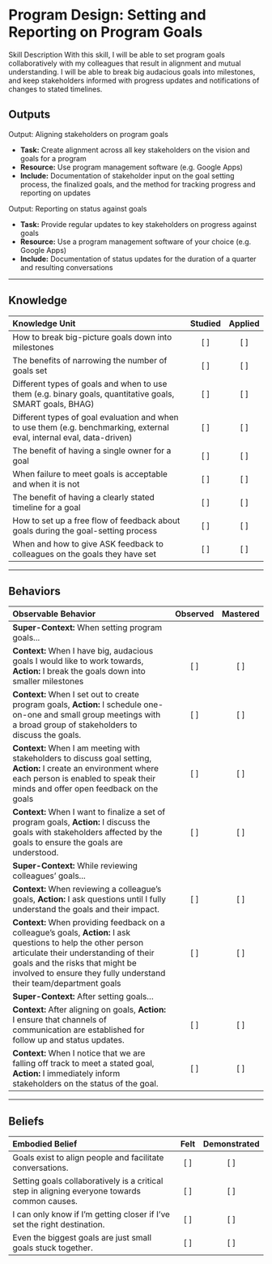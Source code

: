 # Program Design: Setting and Reporting on Program Goals
Skill Description
With this skill, I will be able to set program goals collaboratively with my colleagues that result in alignment and mutual understanding. I will be able to break big audacious goals into milestones, and keep stakeholders informed with progress updates and notifications of changes to stated timelines.

Outputs
----------
Output: Aligning stakeholders on program goals

- **Task:** Create alignment across all key stakeholders on the vision and goals for a program
- **Resource:** Use program management software (e.g. Google Apps)
- **Include:** Documentation of stakeholder input on the goal setting process, the finalized goals, and the method for tracking progress and reporting on updates

Output: Reporting on status against goals

- **Task:** Provide regular updates to key stakeholders on progress against goals
- **Resource:** Use a program management software of your choice (e.g. Google Apps)
- **Include:** Documentation of status updates for the duration of a quarter and resulting conversations


----------
## **Knowledge**


| Knowledge Unit   |      Studied      | Applied |
|:-------------|:------------------:|:--------:|
| How to break big-picture goals down into milestones | [ ] | [ ]  |
| The benefits of narrowing the number of goals set | [ ] | [ ]  |
| Different types of goals and when to use them (e.g. binary goals, quantitative goals, SMART goals, BHAG) | [ ] | [ ]  |
| Different types of goal evaluation and when to use them (e.g. benchmarking, external eval, internal eval, data-driven) | [ ] | [ ]  |
| The benefit of having a single owner for a goal | [ ] | [ ]  |
| When failure to meet goals is acceptable and when it is not | [ ] | [ ]  |
| The benefit of having a clearly stated timeline for a goal | [ ] | [ ]  |
| How to set up a free flow of feedback about goals during the goal-setting process | [ ] | [ ]  |
| When and how to give ASK feedback to colleagues on the goals they have set | [ ] | [ ]  |


----------


## **Behaviors**

| Observable Behavior   |      Observed      | Mastered |
|:-------------|:------------------:|:--------:|
| **Super-Context:** When setting program goals... |  |   |
| **Context:** When I have big, audacious goals I would like to work towards, **Action:** I break the goals down into smaller milestones | [ ] | [ ]  |
| **Context:** When I set out to create program goals, **Action:** I schedule one-on-one and small group meetings with a broad group of stakeholders to discuss the goals. | [ ] | [ ]  |
| **Context:** When I am meeting with stakeholders to discuss goal setting, **Action:** I create an environment where each person is enabled to speak their minds and offer open feedback on the goals | [ ] | [ ]  |
| **Context:** When I want to finalize a set of program goals,  **Action:** I discuss the goals with stakeholders affected by the goals to ensure the goals are understood. | [ ] | [ ]  |
| **Super-Context:** While reviewing colleagues’ goals... |  |   |
| **Context:** When reviewing a colleague’s goals,  **Action:** I ask questions until I fully understand the goals and their impact. | [ ] | [ ]  |
| **Context:** When providing feedback on a colleague’s goals,  **Action:** I ask questions to help the other person articulate their understanding of their goals and the risks that might be involved to ensure they fully understand their team/department goals | [ ] | [ ]  |
| **Super-Context:** After setting goals…  |  |   |
| **Context:** After aligning on goals,  **Action:** I ensure that channels of communication are established for follow up and status updates. | [ ] | [ ]  |
| **Context:** When I notice that we are falling off track to meet a stated goal, **Action:** I immediately inform stakeholders on the status of the goal. | [ ] | [ ]  |


----------

## **Beliefs**


| Embodied Belief   |      Felt      | Demonstrated |
|:-------------|:------------------:|:--------:|
| Goals exist to align people and facilitate conversations. | [ ] | [ ]  |
| Setting goals collaboratively is a critical step in aligning everyone towards common causes. | [ ] | [ ]  |
| I can only know if I’m getting closer if I’ve set the right destination. | [ ] | [ ]  |
| Even the biggest goals are just small goals stuck together. | [ ] | [ ]  |

